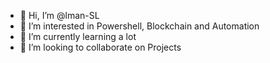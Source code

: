 - 👋 Hi, I’m @lman-SL
- 👀 I’m interested in Powershell, Blockchain and Automation
- 🌱 I’m currently learning a lot
- 💞️ I’m looking to collaborate on Projects

<!---
lman-SL/lman-SL is a ✨ special ✨ repository because its `README.md` (this file) appears on your GitHub profile.
You can click the Preview link to take a look at your changes.
--->
